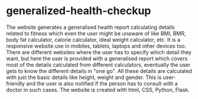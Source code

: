 # generalized-health-checkup
The website generates a generalised health report calculating details related to fitness which even the user might be unaware of like BMI, BMR, body fat calculator, calorie calculator, ideal weight calculator, etc. It is a responsive website use in mobiles, tablets, laptops and other devices too.
There are different websites where the user has to specify which detail they want, but here the user is provided with a generalised report which covers most of the details calculated from different calculators, eventually the user gets to know the different details in "one go". All these details are calculated with just the basic details like height, weight and gender. This is user-friendly and the user is also notified if the person has to consult with a doctor in such cases. The website is created with html, CSS, Python, Flask.